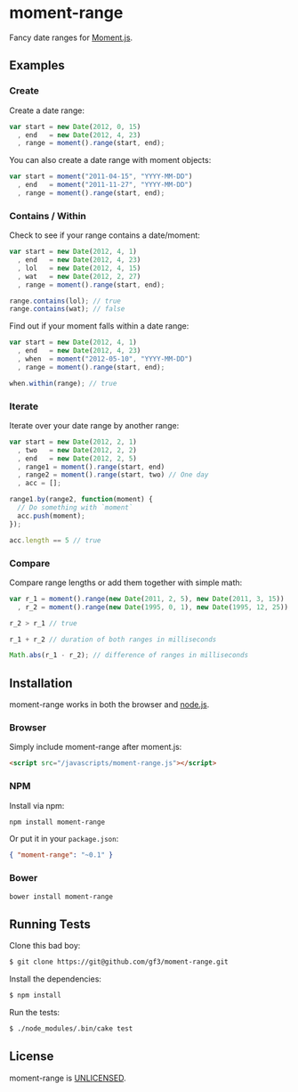 moment-range
============

Fancy date ranges for [Moment.js][moment].


Examples
--------

### Create

Create a date range:

``` javascript
var start = new Date(2012, 0, 15)
  , end   = new Date(2012, 4, 23)
  , range = moment().range(start, end);
```

You can also create a date range with moment objects:

``` javascript
var start = moment("2011-04-15", "YYYY-MM-DD")
  , end   = moment("2011-11-27", "YYYY-MM-DD")
  , range = moment().range(start, end);
```

### Contains / Within

Check to see if your range contains a date/moment:

``` javascript
var start = new Date(2012, 4, 1)
  , end   = new Date(2012, 4, 23)
  , lol   = new Date(2012, 4, 15)
  , wat   = new Date(2012, 2, 27)
  , range = moment().range(start, end);

range.contains(lol); // true
range.contains(wat); // false
```

Find out if your moment falls within a date range:

``` javascript
var start = new Date(2012, 4, 1)
  , end   = new Date(2012, 4, 23)
  , when  = moment("2012-05-10", "YYYY-MM-DD")
  , range = moment().range(start, end);

when.within(range); // true
```

### Iterate

Iterate over your date range by another range:

``` javascript
var start = new Date(2012, 2, 1)
  , two   = new Date(2012, 2, 2)
  , end   = new Date(2012, 2, 5)
  , range1 = moment().range(start, end)
  , range2 = moment().range(start, two) // One day
  , acc = [];

range1.by(range2, function(moment) {
  // Do something with `moment`
  acc.push(moment);
});

acc.length == 5 // true
```

### Compare

Compare range lengths or add them together with simple math:

``` javascript
var r_1 = moment().range(new Date(2011, 2, 5), new Date(2011, 3, 15))
  , r_2 = moment().range(new Date(1995, 0, 1), new Date(1995, 12, 25));

r_2 > r_1 // true

r_1 + r_2 // duration of both ranges in milliseconds

Math.abs(r_1 - r_2); // difference of ranges in milliseconds
```


Installation
------------

moment-range works in both the browser and [node.js][node].


### Browser

Simply include moment-range after moment.js:

``` html
<script src="/javascripts/moment-range.js"></script>
```


### NPM

Install via npm:

``` sh
npm install moment-range
```

Or put it in your `package.json`:

``` json
{ "moment-range": "~0.1" }
```


### Bower

``` sh
bower install moment-range
```


Running Tests
-------------

Clone this bad boy:

``` bash
$ git clone https://git@github.com/gf3/moment-range.git
```

Install the dependencies:

``` bash
$ npm install
```

Run the tests:

``` bash
$ ./node_modules/.bin/cake test
```


License
-------

moment-range is [UNLICENSED][unlicense].

[moment]: http://momentjs.com/
[node]: http://nodejs.org/
[unlicense]: http://unlicense.org/

